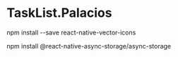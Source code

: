 # TaskList.Palacios

npm install --save react-native-vector-icons

npm install @react-native-async-storage/async-storage
